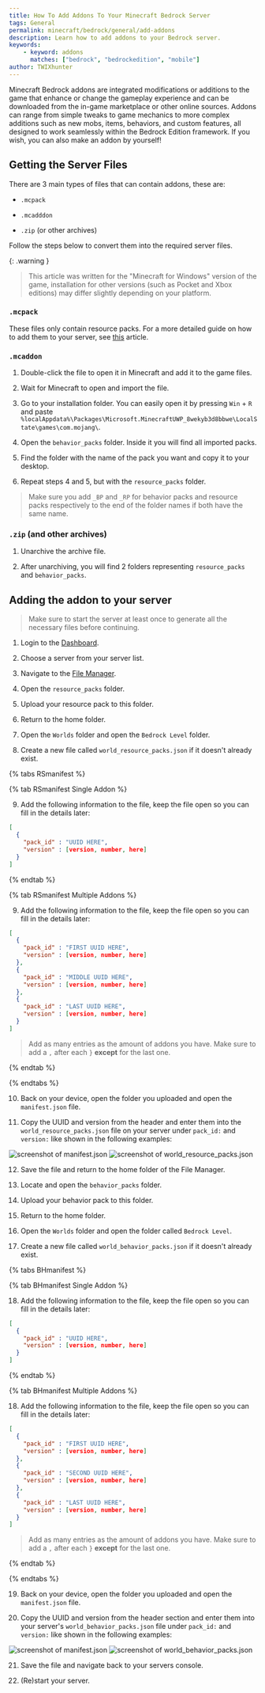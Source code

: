 ```yaml
---
title: How To Add Addons To Your Minecraft Bedrock Server
tags: General
permalink: minecraft/bedrock/general/add-addons
description: Learn how to add addons to your Bedrock server.
keywords:
    - keyword: addons
      matches: ["bedrock", "bedrockedition", "mobile"]
author: TWIXhunter
---
```


Minecraft Bedrock addons are integrated modifications or additions to the game that enhance or change the gameplay experience and can be downloaded from the in-game marketplace or other online sources. Addons can range from simple tweaks to game mechanics to more complex additions such as new mobs, items, behaviors, and custom features, all designed to work seamlessly within the Bedrock Edition framework. If you wish, you can also make an addon by yourself!

## Getting the Server Files
There are 3 main types of files that can contain addons, these are:

 - `.mcpack`

 - `.mcadddon`

 - `.zip` (or other archives)

Follow the steps below to convert them into the required server files.

{: .warning }
> This article was written for the "Minecraft for Windows" version of the game, installation for other versions (such as Pocket and Xbox editions) may differ slightly depending on your platform.

### `.mcpack`

These files only contain resource packs. For a more detailed guide on how to add them to your server, see [this](https://kb.falixnodes.net/minecraft/bedrock/configuration/resource-pack) article.

### `.mcaddon`

1. Double-click the file to open it in Minecraft and add it to the game files.

2. Wait for Minecraft to open and import the file.

3. Go to your installation folder. You can easily open it by pressing `Win` + `R` and paste `%localAppdata%\Packages\Microsoft.MinecraftUWP_8wekyb3d8bbwe\LocalState\games\com.mojang\`.

4. Open the `behavior_packs` folder. Inside it you will find all imported packs.

5. Find the folder with the name of the pack you want and copy it to your desktop.

6. Repeat steps 4 and 5, but with the `resource_packs` folder.

> Make sure you add `_BP` and `_RP` for behavior packs and resource packs respectively to the end of the folder names if both have the same name.

### `.zip` (and other archives)

1. Unarchive the archive file.

2. After unarchiving, you will find 2 folders representing `resource_packs` and `behavior_packs`.

## Adding the addon to your server

> Make sure to start the server at least once to generate all the necessary files before continuing.

1. Login to the [Dashboard](https://client.falixnodes.net/).

2. Choose a server from your server list.

3. Navigate to the [File Manager](https://client.falixnodes.net/server/filemanager).

4. Open the `resource_packs` folder.

5. Upload your resource pack to this folder.

6. Return to the home folder.

7. Open the `Worlds` folder and open the `Bedrock Level` folder.

8. Create a new file called `world_resource_packs.json` if it doesn't already exist.

{% tabs RSmanifest %}

{% tab RSmanifest Single Addon %}

9. Add the following information to the file, keep the file open so you can fill in the details later:
```json
[
  {
    "pack_id" : "UUID HERE",
    "version" : [version, number, here]
  }
]
```

{% endtab %}

{% tab RSmanifest Multiple Addons %}

9. Add the following information to the file, keep the file open so you can fill in the details later:
```json
[
  {
    "pack_id" : "FIRST UUID HERE",
    "version" : [version, number, here]
  },
  {
    "pack_id" : "MIDDLE UUID HERE",
    "version" : [version, number, here]
  },
  {
    "pack_id" : "LAST UUID HERE",
    "version" : [version, number, here]
  }
]
```

> Add as many entries as the amount of addons you have. Make sure to add a `,` after each `}` **except** for the last one.

{% endtab %}

{% endtabs %}

10. Back on your device, open the folder you uploaded and open the `manifest.json` file.

11. Copy the UUID and version from the header and enter them into the `world_resource_packs.json` file on your server under `pack_id:` and `version:` like shown in the following examples:

![screenshot of manifest.json](/content/assets/images/posts/add-addons/behavior-resource_packs_manifest.png)
![screenshot of world_resource_packs.json](/content/assets/images/posts/add-addons/world_behavior-resource_packs.png)

12. Save the file and return to the home folder of the File Manager.

13. Locate and open the `behavior_packs` folder.

14. Upload your behavior pack to this folder.

15. Return to the home folder.

16. Open the `Worlds` folder and open the folder called `Bedrock Level`.

17. Create a new file called `world_behavior_packs.json` if it doesn't already exist.

{% tabs BHmanifest %}

{% tab BHmanifest Single Addon %}

18. Add the following information to the file, keep the file open so you can fill in the details later:
```json
[
  {
    "pack_id" : "UUID HERE",
    "version" : [version, number, here]
  }
]
```

{% endtab %}

{% tab BHmanifest Multiple Addons %}

18. Add the following information to the file, keep the file open so you can fill in the details later:
```json
[
  {
    "pack_id" : "FIRST UUID HERE",
    "version" : [version, number, here]
  },
  {
    "pack_id" : "SECOND UUID HERE",
    "version" : [version, number, here]
  },
  {
    "pack_id" : "LAST UUID HERE",
    "version" : [version, number, here]
  }
]
```

> Add as many entries as the amount of addons you have. Make sure to add a `,` after each `}` **except** for the last one.

{% endtab %}

{% endtabs %}

19. Back on your device, open the folder you uploaded and open the `manifest.json` file.

20. Copy the UUID and version from the header section and enter them into your server's `world_behavior_packs.json` file under `pack_id:` and `version:` like shown in the following examples:

![screenshot of manifest.json](/content/assets/images/posts/add-addons/behavior-resource_packs_manifest.png)
![screenshot of world_behavior_packs.json](/content/assets/images/posts/add-addons/world_behavior-resource_packs.png)

21. Save the file and navigate back to your servers console.

22. (Re)start your server.